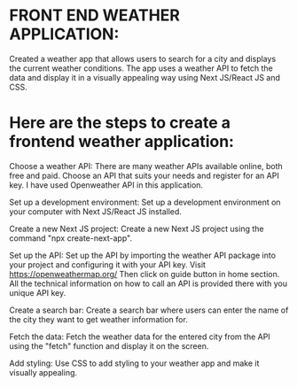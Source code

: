 # FRONT END WEATHER APPLICATION:
Created a weather app that allows users to search for a city and displays the current weather conditions. The app uses a weather API to fetch the data and display it in a visually appealing way using Next JS/React JS and CSS.

# Here are the steps to create a frontend weather application:
Choose a weather API: There are many weather APIs available online, both free and paid. Choose an API that suits your needs and register for an API key.
I have used Openweather API in this application.

Set up a development environment: Set up a development environment on your computer with Next JS/React JS installed. 

Create a new Next JS project: Create a new Next JS project using the command "npx create-next-app".

Set up the API: Set up the API by importing the weather API package into your project and configuring it with your API key.
Visit https://openweathermap.org/
Then click on guide button in home section.
All the technical information on how to call an API is provided there with you unique API key.

Create a search bar: Create a search bar where users can enter the name of the city they want to get weather information for.

Fetch the data: Fetch the weather data for the entered city from the API using the "fetch" function and display it on the screen.

Add styling: Use CSS to add styling to your weather app and make it visually appealing.
